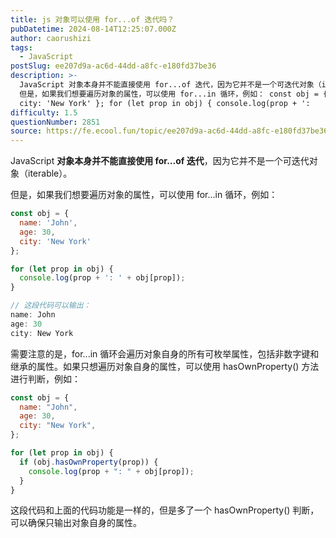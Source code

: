 ```yaml
---
title: js 对象可以使用 for...of 迭代吗？
pubDatetime: 2024-08-14T12:25:07.000Z
author: caorushizi
tags:
  - JavaScript
postSlug: ee207d9a-ac6d-44dd-a8fc-e180fd37be36
description: >-
  JavaScript 对象本身并不能直接使用 for...of 迭代，因为它并不是一个可迭代对象（iterable）。
  但是，如果我们想要遍历对象的属性，可以使用 for...in 循环，例如： const obj = { name: 'John', age: 30,
  city: 'New York' }; for (let prop in obj) { console.log(prop + ':
difficulty: 1.5
questionNumber: 2851
source: https://fe.ecool.fun/topic/ee207d9a-ac6d-44dd-a8fc-e180fd37be36
---
```


JavaScript **对象本身并不能直接使用 for...of 迭代**，因为它并不是一个可迭代对象（iterable）。

但是，如果我们想要遍历对象的属性，可以使用 for...in 循环，例如：

```js
const obj = {
  name: 'John',
  age: 30,
  city: 'New York'
};

for (let prop in obj) {
  console.log(prop + ': ' + obj[prop]);
}

// 这段代码可以输出：
name: John
age: 30
city: New York
```

需要注意的是，for...in 循环会遍历对象自身的所有可枚举属性，包括非数字键和继承的属性。如果只想遍历对象自身的属性，可以使用 hasOwnProperty() 方法进行判断，例如：

```js
const obj = {
  name: "John",
  age: 30,
  city: "New York",
};

for (let prop in obj) {
  if (obj.hasOwnProperty(prop)) {
    console.log(prop + ": " + obj[prop]);
  }
}
```

这段代码和上面的代码功能是一样的，但是多了一个 hasOwnProperty() 判断，可以确保只输出对象自身的属性。
